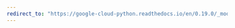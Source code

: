 ```yaml
---
redirect_to: "https://google-cloud-python.readthedocs.io/en/0.19.0/_modules/google/cloud/monitoring/group.html"
---
```

